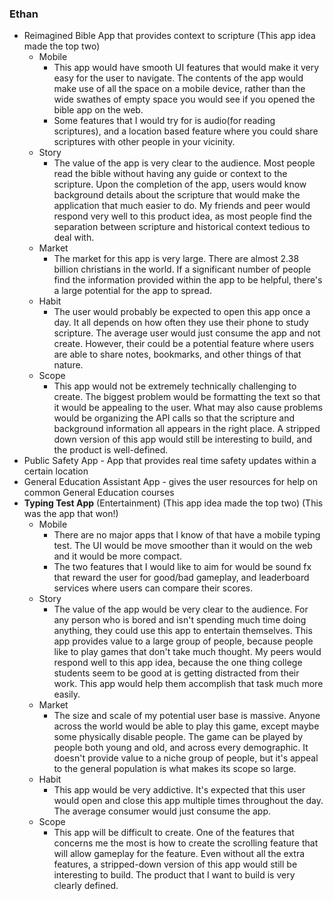 ### Ethan
- Reimagined Bible App that provides context to scripture (This app idea made the top two)
    - Mobile
        - This app would have smooth UI features that would make it very easy for the user to navigate. The contents of the app would make use of all the space on a mobile device, rather than the wide swathes of empty space you would see if you opened the bible app on the web.
        - Some features that I would try for is audio(for reading scriptures), and a location based feature where you could share scriptures with other people in your vicinity.
    - Story
        - The value of the app is very clear to the audience. Most people read the bible without having any guide or context to the scripture. Upon the completion of the app, users would know background details about the scripture that would make the application that much easier to do. My friends and peer would respond very well to this product idea, as most people find the separation between scripture and historical context tedious to deal with.
    - Market 
        - The market for this app is very large. There are almost 2.38 billion christians in the world. If a significant number of people find the information provided within the app to be helpful, there's a large potential for the app to spread. 
    - Habit
        - The user would probably be expected to open this app once a day. It all depends on how often they use their phone to study scripture. The average user would just consume the app and not create. However, their could be a potential feature where users are able to share notes, bookmarks, and other things of that nature.
    - Scope
        - This app would not be extremely technically challenging to create. The biggest problem would be formatting the text so that it would be appealing to the user. What may also cause problems would be organizing the API calls so that the scripture and background information all appears in the right place. A stripped down version of this app would still be interesting to build, and the product is well-defined. 
- Public Safety App - App that provides real time safety updates within a certain location
- General Education Assistant App - gives the user resources for help on common General Education courses
- **Typing Test App** (Entertainment) (This app idea made the top two) (This was the app that won!)
    - Mobile
        - There are no major apps that I know of that have a mobile typing test. The UI would be move smoother than it would on the web and it would be more compact.
        - The two features that I would like to aim for would be sound fx that reward the user for good/bad gameplay, and leaderboard services where users can compare their scores.
    - Story
        - The value of the app would be very clear to the audience. For any person who is bored and isn't spending much time doing anything, they could use this app to entertain themselves. This app provides value to a large group of people, because people like to play games that don't take much thought. My peers would respond well to this app idea, because the one thing college students seem to be good at is getting distracted from their work. This app would help them accomplish that task much more easily. 
    - Market
        - The size and scale of my potential user base is massive. Anyone across the world would be able to play this game, except maybe some physically disable people. The game can be played by people both young and old, and across every demographic. It doesn't provide value to a niche group of people, but it's appeal to the general population is what makes its scope so large.
    - Habit 
        - This app would be very addictive. It's expected that this user would open and close this app multiple times throughout the day. The average consumer would just consume the app.
    - Scope
        - This app will be difficult to create. One of the features that concerns me the most is how to create the scrolling feature that will allow gameplay for the feature. Even without all the extra features, a stripped-down version of this app would still be interesting to build. The product that I want to build is very clearly defined.